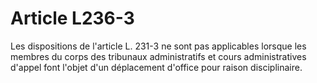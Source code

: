# Article L236-3

Les dispositions de l'article L. 231-3 ne sont pas applicables lorsque les membres du corps des tribunaux administratifs et cours administratives d'appel font l'objet d'un déplacement d'office pour raison disciplinaire.
